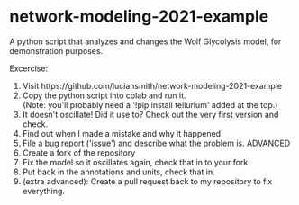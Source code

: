 # network-modeling-2021-example

A python script that analyzes and changes the Wolf Glycolysis model, for demonstration purposes.

Excercise:

<ol>
  <li>Visit https://github.com/luciansmith/network-modeling-2021-example
  <li>Copy the python script into colab and run it.<br>
  (Note: you'll probably need a '!pip install tellurium' added at the top.)
  <li>It doesn't oscillate!  Did it use to?  Check out the very first version and check.
  <li>Find out when I made a mistake and why it happened.
  <li>File a bug report ('issue') and describe what the problem is.
ADVANCED
  <li>Create a fork of the repository
  <li>Fix the model so it oscillates again, check that in to your fork.
  <li>Put back in the annotations and units, check that in.
  <li>(extra advanced): Create a pull request back to my repository to fix everything.
</ol>
